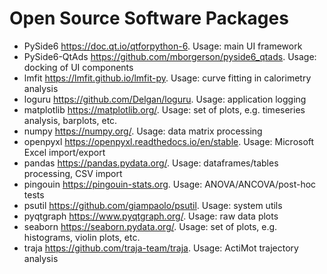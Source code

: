 # Open Source Software Packages

- PySide6 https://doc.qt.io/qtforpython-6. Usage: main UI framework
- PySide6-QtAds https://github.com/mborgerson/pyside6_qtads. Usage: docking of UI components
- lmfit https://lmfit.github.io/lmfit-py. Usage: curve fitting in calorimetry analysis
- loguru https://github.com/Delgan/loguru. Usage: application logging
- matplotlib https://matplotlib.org/. Usage: set of plots, e.g. timeseries analysis, barplots, etc.
- numpy https://numpy.org/. Usage: data matrix processing
- openpyxl https://openpyxl.readthedocs.io/en/stable. Usage: Microsoft Excel import/export
- pandas https://pandas.pydata.org/. Usage: dataframes/tables processing, CSV import
- pingouin https://pingouin-stats.org. Usage: ANOVA/ANCOVA/post-hoc tests
- psutil https://github.com/giampaolo/psutil. Usage: system utils
- pyqtgraph https://www.pyqtgraph.org/. Usage: raw data plots
- seaborn https://seaborn.pydata.org/. Usage: set of plots, e.g. histograms, violin plots, etc.
- traja https://github.com/traja-team/traja. Usage: ActiMot trajectory analysis
